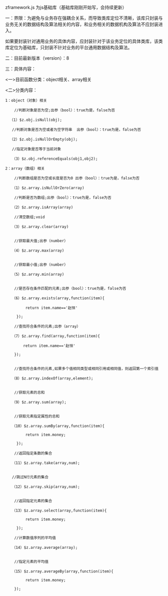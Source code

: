zframework.js 为js基础库（基础库刚刚开始写，会持续更新）

一：界限：为避免与业务存在强耦合关系，而导致类库定位不清晰，该库只封装与业务无关的数据结构及算法相关的内容，和业务相关的数据机构及算法不应封装进入。

如果要封装针对通用业务的具体内容，应封装针对于该业务定位的具体类库，该类库定位为基础库，只封装不针对业务的平台通用数据结构及算法。

二：目前最新版本（version）：8

三：具体内容：

  <一>目前函数分类：object相关、array相关

  <二>分类内容：

    1：object（对象）相关

        //判断对象是否为空;出参（bool）：true为是，false为否

      （1）$z.obj.isNull(obj);   

       //判断对象是否为空或者为空字符串  出参（bool）：true为是，false为否

      （2）$z.obj.isNullOrEmpty(obj);  

       //指定对象是否等于当前对象

       （3）$z.obj.referenceEquals(obj1,obj2);

    2：array（数组）相关

        //判断数组是否为空或长度是否为0 出参（bool）：true为是，false为否

       （1）$z.array.isNullOrZero(array)   

        //判断是否为数组;出参（bool）：true为是，false为否

       （2）$z.array.isArray(array) 

        //清空数组;void

       （3）$z.array.clear(array) 


        //获取最大值;出参（number）

       （4）$z.array.max(array) 


        //获取最小值;出参（number）

       （5）$z.array.min(array) 


        //是否存在条件匹配的元素;出参（bool）：true为是，false为否

       （6）$z.array.exists(array,function(item){

             return item.name=='赵恒'

         });

        //查找符合条件的元素;出参（array）

       （7）$z.array.find(array,function(item){

            return item.name=='赵恒'

        });


        //查找符合条件的元素,如果多个值相同类型或相同引用或相同值，则返回第一个索引值

       （8）$z.array.indexOf(array,element);


        //获取元素的总和

       （9）$z.array.sum(array);


        //获取元素指定属性的总和

       （10）$z.array.sumBy(array,function(item){

             return item.money;

         });

        //返回指定条数的集合

       （11）$z.array.take(array,num);


       //跳过N行元素的集合

       （12）$z.array.skip(array,num);


        //返回指定元素的集合

       （13）$z.array.select(array,function(item){

             return item.money;

         });

        //计算数值序列的平均值

       （14）$z.array.average(array);


        //指定元素的平均值

       （15）$z.array.averageBy(array,function(item){

             return item.money;

        });
